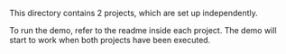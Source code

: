 This directory contains 2 projects, which are set up independently. 

To run the demo, refer to the readme inside each project. The demo will start to work when both projects have been executed.
